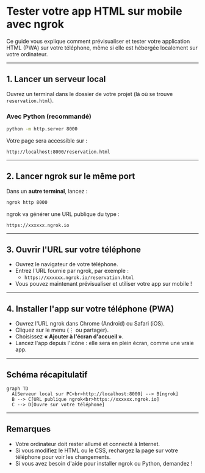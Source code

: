 # Tester votre app HTML sur mobile avec ngrok

Ce guide vous explique comment prévisualiser et tester votre application HTML (PWA) sur votre téléphone, même si elle est hébergée localement sur votre ordinateur.

---

## 1. Lancer un serveur local

Ouvrez un terminal dans le dossier de votre projet (là où se trouve `reservation.html`).

### Avec Python (recommandé)

```sh
python -m http.server 8000
```

Votre page sera accessible sur :
```
http://localhost:8000/reservation.html
```

---

## 2. Lancer ngrok sur le même port

Dans un **autre terminal**, lancez :

```sh
ngrok http 8000
```

ngrok va générer une URL publique du type :
```
https://xxxxxx.ngrok.io
```

---

## 3. Ouvrir l'URL sur votre téléphone

- Ouvrez le navigateur de votre téléphone.
- Entrez l'URL fournie par ngrok, par exemple :
  - `https://xxxxxx.ngrok.io/reservation.html`
- Vous pouvez maintenant prévisualiser et utiliser votre app sur mobile !

---

## 4. Installer l'app sur votre téléphone (PWA)

- Ouvrez l'URL ngrok dans Chrome (Android) ou Safari (iOS).
- Cliquez sur le menu (⋮ ou partager).
- Choisissez **« Ajouter à l'écran d'accueil »**.
- Lancez l'app depuis l'icône : elle sera en plein écran, comme une vraie app.

---

## Schéma récapitulatif

```mermaid
graph TD
  A[Serveur local sur PC<br>http://localhost:8000] --> B[ngrok]
  B --> C[URL publique ngrok<br>https://xxxxxx.ngrok.io]
  C --> D[Ouvre sur votre téléphone]
```

---

## Remarques
- Votre ordinateur doit rester allumé et connecté à Internet.
- Si vous modifiez le HTML ou le CSS, rechargez la page sur votre téléphone pour voir les changements.
- Si vous avez besoin d'aide pour installer ngrok ou Python, demandez ! 